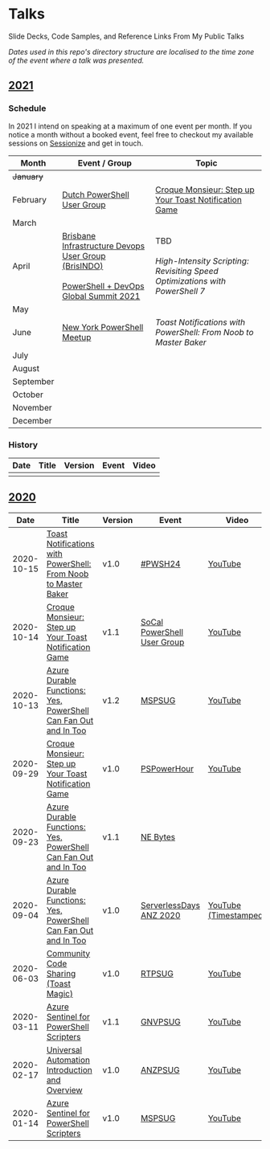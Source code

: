 # Talks
Slide Decks, Code Samples, and Reference Links From My Public Talks

_Dates used in this repo's directory structure are localised to the time zone of the event where a talk was presented._

## [2021](2021)

### Schedule

In 2021 I intend on speaking at a maximum of one event per month.
If you notice a month without a booked event,
feel free to checkout my available sessions on [Sessionize](https://sessionize.com/windos/) and get in touch.

| Month       | Event / Group | Topic |
|-------------|---------------|-------|
| ~~January~~ |  |  |
| February    | [Dutch PowerShell User Group](http://dupsug.com/) | [Croque Monsieur: Step up Your Toast Notification Game](http://dupsug.com/2021/02/21/virtual-dupsug-%f0%9f%a7%80%f0%9f%90%b1%e2%80%8d%f0%9f%91%a4-burnt-toast-sentinel-azure-devops/) |
| March       |  |  |
| April       | [Brisbane Infrastructure Devops User Group (BrisINDO)](https://www.meetup.com/Brisbane-PowerShell-User-Group/)<br /><br />[PowerShell + DevOps Global Summit 2021](https://events.devopscollective.org/event/powershell-devops-global-summit-2021/) | TBD<br /><br />_High-Intensity Scripting: Revisiting Speed Optimizations with PowerShell 7_ |
| May         |  |  |
| June        | [New York PowerShell Meetup](https://www.meetup.com/NycPowershellMeetup/) | _Toast Notifications with PowerShell: From Noob to Master Baker_ |
| July        |  |  |
| August      |  |  |
| September   |  |  |
| October     |  |  |
| November    |  |  |
| December    |  |  |

### History

| Date | Title | Version | Event | Video |
|------|-------|---------|-------|-------|
|  |  |  |  |  |

## [2020](2020)

| Date | Title | Version | Event | Video |
|------|-------|---------|-------|-------|
| 2020-10-15 | [Toast Notifications with PowerShell: From Noob to Master Baker](2020/10%20-%20October/15%20-%20PWSH24%20-%20Toast%20Notifications%20with%20PowerShell%20-%20From%20Noob%20to%20Master%20Baker) | v1.0 | [#PWSH24](https://powershell.org/24hour) | [YouTube](https://www.youtube.com/watch?v=dfbe5Jp40tA) |
| 2020-10-14 | [Croque Monsieur: Step up Your Toast Notification Game](2020/10%20-%20October/14%20-%20SoCalPSUG%20-%20Croque%20Monsieur%20-%20Step%20up%20Your%20Toast%20Notification%20Game) | v1.1 | [SoCal PowerShell User Group](https://www.meetup.com/SoCal-PowerShell-User-Group/) | [YouTube](https://www.youtube.com/watch?v=40ztRoxaS6g) |
| 2020-10-13 | [Azure Durable Functions: Yes, PowerShell Can Fan Out and In Too](2020/10%20-%20October/13%20-%20MSPSUG%20-%20Azure%20Durable%20Functions%20-%20Yes%20PowerShell%20Can%20Fan%20Out%20and%20In%20Too) | v1.2 | [MSPSUG](https://mspsug.com/) | [YouTube](https://www.youtube.com/watch?v=X5fi4J50Y6A) |
| 2020-09-29 | [Croque Monsieur: Step up Your Toast Notification Game](2020/09%20-%20September/29%20-%20PSPowerHour%20-%20Croque%20Monsieur%20-%20Step%20up%20Your%20Toast%20Notification%20Game) | v1.0 | [PSPowerHour](https://powershell.org/calendar/category/pspowerhour/) | [YouTube](https://www.youtube.com/watch?v=gkcoUDOcnGk) |
| 2020-09-23 | [Azure Durable Functions: Yes, PowerShell Can Fan Out and In Too](2020/09%20-%20September/23%20-%20NE%20Bytes%20-%20Azure%20Durable%20Functions%20-%20Yes%20PowerShell%20Can%20Fan%20Out%20and%20In%20Too) | v1.1 | [NE Bytes](http://www.nebytes.net/) |  |
| 2020-09-04 | [Azure Durable Functions: Yes, PowerShell Can Fan Out and In Too](2020/09%20-%20September/04%20-%20ServerlessDays%20ANZ%20-%20Azure%20Durable%20Functions%20-%20Yes%20PowerShell%20Can%20Fan%20Out%20and%20In%20Too) | v1.0 | [ServerlessDays ANZ 2020](https://anz.serverlessdays.io/) | [YouTube (Timestamped)](https://youtu.be/3rVj0V8-zyc?t=9005) |
| 2020-06-03 | [Community Code Sharing (Toast Magic)](2020/06%20-%20June/03%20-%20RTPSUG%20-%20Community%20Code%20Sharing%20-%20Toast%20Magic) | v1.0 | [RTPSUG](https://www.meetup.com/Research-Triangle-PowerShell-Users-Group/) | [YouTube](https://www.youtube.com/watch?v=boNaJv206Tw) |
| 2020-03-11 | [Azure Sentinel for PowerShell Scripters](2020/03%20-%20March/11%20-%20GNVPSUG%20-%20Azure%20Sentinel%20for%20PowerShell%20Scripters%20(v1.1)) | v1.1 | [GNVPSUG](https://www.meetup.com/Gainesville-PowerShell-User-Group/) | [YouTube](https://www.youtube.com/watch?v=K3Y82CWAKXY) |
| 2020-02-17 | [Universal Automation Introduction and Overview](2020/02%20-%20February/17%20-%20ANZPSUG%20-%20Universal%20Automation%20Introduction%20and%20Overview%20(v1.0)) | v1.0 | [ANZPSUG](https://anzpsug.github.io/) | [YouTube](https://youtu.be/ilWl68_mJjE) |
| 2020-01-14 | [Azure Sentinel for PowerShell Scripters](2020/01%20-%20January/14%20-%20MSPSUG%20-%20Azure%20Sentinel%20for%20PowerShell%20Scripters%20(v1.0)) | v1.0 | [MSPSUG](https://mspsug.com/) | [YouTube](https://youtu.be/CtJbOm9uLh8) |
